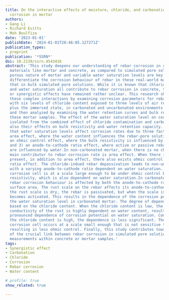 ```yaml
---
title: On the interactive effects of moisture, chloride, and carbonation on rebar
  corrosion in mortar
authors:
- Gang Li
- Richard Evitts
- Moh Boulfiza
date: '2023-01-01'
publishDate: '2024-01-01T20:46:05.127271Z'
publication_types:
- preprint
publication: '*SSRN*'
doi: 10.2139/ssrn.4543416
abstract: 'This study deepens our understanding of rebar corrosion in cement-based
  materials like mortar and concrete, as compared to simulated pore solutions. The
  porous nature of mortar and variable water saturation levels are key factors that
  differentiate the corrosion behaviour of rebar in these real-world materials from
  that in bulk simulated pore solutions. While it is known that chloride ions, carbonation,
  and water saturation all contribute to rebar corrosion in concrete, their combined
  or synergistic effects have remained rather unclear. This research sheds light on
  these complex interactions by examining corrosion parameters for rebars in mortar
  with six levels of chloride content exposed to three levels of air relative humidity
  plus the immersed state, in carbonated and uncarbonated environments were determined
  and then analyzed by examining the water retention curves and bulk resistivity of
  these mortar samples. The effect of the water saturation level on corrosion was
  isolated from the combined effect of chloride contamination and carbonation and
  also their effects on bulk resistivity and water retention capacity. It was found
  that water saturation levels affect corrosion rates due to three factors: 1) an
  area effect, where the water content influences the rebar-pore solution area; 2)
  an ohmic control effect, where the bulk resistivity is influenced by water content;
  and 3) an anode-to-cathode ratio effect, where active or passive rebar surface conditions
  are influenced by water.In non-carbonated mortar, when there is no chloride, the
  main contributor to rebar corrosion rate is area effect. When there is chloride
  present, in addition to area effect, there also exists ohmic control and anode-to-cathode
  ratio effect. The chloride-indued rebar depassivation leads to non-uniform corrosion
  with a varying anode-to-cathode ratio dependent on water saturation. This non-uniform
  corrosion cell is at a scale large enough to be under ohmic control by the bulk
  resistivity, which is also dependent on water saturation.In carbonated mortar, the
  rebar corrosion behaviour is affected by both the anode-to-cathode ratio and the
  surface area. The rust scale on the rebar affects its anode-to-cathode ratio. When
  the rust scale is dry, the rebar is passivated, but when the scale is wet, the rebar
  becomes activated. This results in the dependence of the corrosion potential on
  the water saturation level in carbonated mortar. The degree of dependence varies
  based on the chloride content. When the chloride content is low, the electrical
  conductivity of the rust is highly dependent on water content, resulting in a more
  pronounced dependence of corrosion potential on water saturation. Conversely, when
  the chloride content is high, the dependence is less significant. The non-uniform
  corrosion cell occurs at a scale small enough that is not sensitive to bulk resistivity,
  resulting in less ohmic control. Finally, this study contributes towards the elucidation
  of the crucial link between rebar corrosion in simulated pore solutions and corrosion
  measurements within concrete or mortar samples.'
tags:
- Synergistic effect
- Carbonation
- Chloride
- Corrosion
- Rebar corrosion
- Water content

# profile: true
show_related: true

---
```

